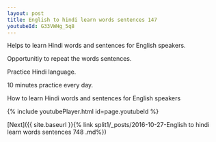 ```yaml
---
layout: post
title: English to hindi learn words sentences 147 
youtubeId: G33VWHg_5q8
---
```

 
 
Helps to learn Hindi words and sentences for English speakers.

Opportunitiy to repeat the words sentences. 

Practice Hindi language. 
 
10 minutes practice every day. 
 
How to learn Hindi words and sentences for English speakers 
 
{% include youtubePlayer.html id=page.youtubeId %}
 
 
[Next]({{ site.baseurl }}{% link  split1/_posts/2016-10-27-English to hindi learn words sentences 748 .md%})
 
